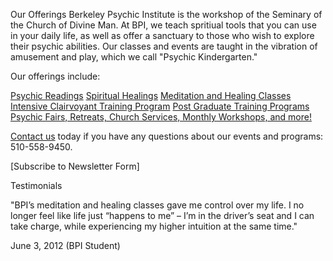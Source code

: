 Our Offerings
Berkeley Psychic Institute is the workshop of the Seminary of the Church of Divine Man. At BPI, we teach spritiual tools that you can use in your daily life, as well as offer a sanctuary to those who wish to explore their psychic abilities. Our classes and events are taught in the vibration of amusement and play, which we call "Psychic Kindergarten."

Our offerings include:

[Psychic Readings](http://www.berkeleybpi.com/offerings/readings/)
[Spiritual Healings](http://www.berkeleybpi.com/offerings/healings/)
[Meditation and Healing Classes](http://www.berkeleybpi.com/offerings/beginning-classes/)
[Intensive Clairvoyant Training Program](http://www.berkeleybpi.com/offerings/clairvoyant-program/)
[Post Graduate Training Programs](http://www.berkeleybpi.com/offerings/postgrad-programs/)
[Psychic Fairs, Retreats, Church Services, Monthly Workshops, and more!](http://www.berkeleybpi.com/offerings/events-retreats/)

[Contact us](http://www.berkeleybpi.com/contact/) today if you have any questions about our events and programs: 510-558-9450.

[Subscribe to Newsletter Form]

Testimonials

"BPI’s meditation and healing classes gave me control over my life. I no longer feel like life just “happens to me” – I’m in the driver’s seat and I can take charge, while experiencing my higher intuition at the same time."

June 3, 2012 (BPI Student)